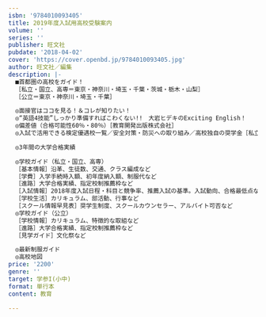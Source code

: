```yaml
---
isbn: '9784010093405'
title: 2019年度入試用高校受験案内
volume: ''
series: ''
publisher: 旺文社
pubdate: '2018-04-02'
cover: 'https://cover.openbd.jp/9784010093405.jpg'
author: 旺文社／編集
description: |-
  ■首都圏の高校をガイド！
  ［私立・国立、高専＝東京・神奈川・埼玉・千葉・茨城・栃木・山梨］
  ［公立＝東京・神奈川・埼玉・千葉］

  ◎面接官はココを見る！＆コレが知りたい！
  ◎“英語4技能”しっかり準備すればこわくない!!　大岩ヒデキのExciting English！
  ◎偏差値（合格可能性60％・80％）［教育開発出版株式会社］
  ◎入試で活用できる検定優遇校一覧／安全対策・防災への取り組み／高校独自の奨学金［私立・国立］

  ◎3年間の大学合格実績

  ◎学校ガイド（私立・国立、高専）
  ［基本情報］沿革、生徒数、交通、クラス編成など
  ［学費］入学手続時入額、初年度納入額、制服代など
  ［進路］大学合格実績、指定校制推薦枠など
  ［入試情報］2018年度入試日程・科目と競争率、推薦入試の基準。入試動向、合格最低点など
  ［学校生活］カリキュラム、部活動、行事など
  ［スクール情報早見表］奨学生制度、スクールカウンセラー、アルバイト可否など
  ◎学校ガイド（公立）
  ［学校情報］カリキュラム、特徴的な取組など
  ［進路］大学合格実績、指定校制推薦枠など
  ［見学ガイド］文化祭など

  ◎最新制服ガイド
  ◎高校地図
price: '2200'
genre: ''
target: 学参I(小中)
format: 単行本
content: 教育

---
```


